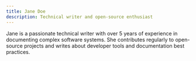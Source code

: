```yaml
---
title: Jane Doe
description: Technical writer and open-source enthusiast
---
```


Jane is a passionate technical writer with over 5 years of experience in documenting complex software systems.
She contributes regularly to open-source projects and writes about developer tools and documentation best practices.
